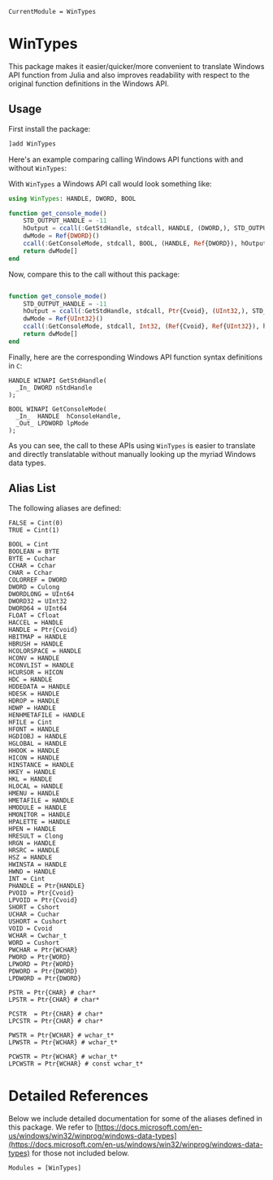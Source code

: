 ```@meta
CurrentModule = WinTypes
```

# WinTypes

This package makes it easier/quicker/more convenient to translate Windows API function from Julia
and also improves readability with respect to the original function definitions in the
Windows API.

## Usage

First install the package:
```julia
]add WinTypes
```

Here's an example comparing calling Windows API functions with and without `WinTypes`:

With `WinTypes` a Windows API call would look something like:
```julia
using WinTypes: HANDLE, DWORD, BOOL

function get_console_mode()
    STD_OUTPUT_HANDLE = -11
    hOutput = ccall(:GetStdHandle, stdcall, HANDLE, (DWORD,), STD_OUTPUT_HANDLE % DWORD)
    dwMode = Ref{DWORD}()
    ccall(:GetConsoleMode, stdcall, BOOL, (HANDLE, Ref{DWORD}), hOutput, dwMode)
    return dwMode[]
end
```
Now, compare this to the call without this package:
```julia

function get_console_mode()
    STD_OUTPUT_HANDLE = -11
    hOutput = ccall(:GetStdHandle, stdcall, Ptr{Cvoid}, (UInt32,), STD_OUTPUT_HANDLE % UInt32)
    dwMode = Ref{UInt32}()
    ccall(:GetConsoleMode, stdcall, Int32, (Ref{Cvoid}, Ref{UInt32}), hOutput, dwMode)
    return dwMode[]
end
```

Finally, here are the corresponding Windows API function syntax definitions in `C`:

```
HANDLE WINAPI GetStdHandle(
  _In_ DWORD nStdHandle
);
```

```
BOOL WINAPI GetConsoleMode(
  _In_  HANDLE  hConsoleHandle,
  _Out_ LPDWORD lpMode
);
```

As you can see, the call to these APIs using `WinTypes` is easier to translate and
directly translatable without manually looking up the myriad Windows data types.


## Alias List

The following aliases are defined:
```
FALSE = Cint(0)
TRUE = Cint(1)

BOOL = Cint
BOOLEAN = BYTE
BYTE = Cuchar
CCHAR = Cchar
CHAR = Cchar
COLORREF = DWORD
DWORD = Culong
DWORDLONG = UInt64
DWORD32 = UInt32
DWORD64 = UInt64
FLOAT = Cfloat
HACCEL = HANDLE
HANDLE = Ptr{Cvoid}
HBITMAP = HANDLE
HBRUSH = HANDLE
HCOLORSPACE = HANDLE
HCONV = HANDLE
HCONVLIST = HANDLE
HCURSOR = HICON
HDC = HANDLE
HDDEDATA = HANDLE
HDESK = HANDLE
HDROP = HANDLE
HDWP = HANDLE
HENHMETAFILE = HANDLE
HFILE = Cint
HFONT = HANDLE
HGDIOBJ = HANDLE
HGLOBAL = HANDLE
HHOOK = HANDLE
HICON = HANDLE
HINSTANCE = HANDLE
HKEY = HANDLE
HKL = HANDLE
HLOCAL = HANDLE
HMENU = HANDLE
HMETAFILE = HANDLE
HMODULE = HANDLE
HMONITOR = HANDLE
HPALETTE = HANDLE
HPEN = HANDLE
HRESULT = Clong
HRGN = HANDLE
HRSRC = HANDLE
HSZ = HANDLE
HWINSTA = HANDLE
HWND = HANDLE
INT = Cint
PHANDLE = Ptr{HANDLE}
PVOID = Ptr{Cvoid}
LPVOID = Ptr{Cvoid}
SHORT = Cshort
UCHAR = Cuchar
USHORT = Cushort
VOID = Cvoid
WCHAR = Cwchar_t
WORD = Cushort
PWCHAR = Ptr{WCHAR}
PWORD = Ptr{WORD}
LPWORD = Ptr{WORD}
PDWORD = Ptr{DWORD}
LPDWORD = Ptr{DWORD}

PSTR = Ptr{CHAR} # char*
LPSTR = Ptr{CHAR} # char*

PCSTR  = Ptr{CHAR} # char*
LPCSTR = Ptr{CHAR} # char*

PWSTR = Ptr{WCHAR} # wchar_t*
LPWSTR = Ptr{WCHAR} # wchar_t*

PCWSTR = Ptr{WCHAR} # wchar_t*
LPCWSTR = Ptr{WCHAR} # const wchar_t*
```


# Detailed References

Below we include detailed documentation for some of the aliases defined in this package.
We refer to
[https://docs.microsoft.com/en-us/windows/win32/winprog/windows-data-types](https://docs.microsoft.com/en-us/windows/win32/winprog/windows-data-types)
for those not included below.

```@autodocs
Modules = [WinTypes]
```
